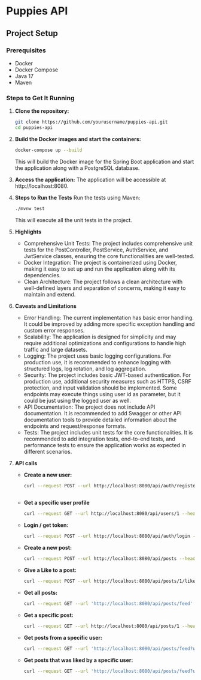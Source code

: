 # Puppies API

## Project Setup

### Prerequisites

- Docker
- Docker Compose
- Java 17
- Maven

### Steps to Get It Running

1. **Clone the repository:**

   ```sh
   git clone https://github.com/yourusername/puppies-api.git
   cd puppies-api 
    ```
   
2. **Build the Docker images and start the containers:**  
   ```sh  
   docker-compose up --build
    ```
   This will build the Docker image for the Spring Boot application and start the application along with a PostgreSQL database.

3. **Access the application:**
   The application will be accessible at http://localhost:8080.

4. **Steps to Run the Tests**
   Run the tests using Maven:
   ```sh  
   ./mvnw test
    ```
   This will execute all the unit tests in the project.

5. **Highlights**
   - Comprehensive Unit Tests: The project includes comprehensive unit tests for the PostController, PostService, AuthService, and JwtService classes, ensuring the core functionalities are well-tested.
   - Docker Integration: The project is containerized using Docker, making it easy to set up and run the application along with its dependencies.
   - Clean Architecture: The project follows a clean architecture with well-defined layers and separation of concerns, making it easy to maintain and extend.
   
6. **Caveats and Limitations**
   - Error Handling: The current implementation has basic error handling. It could be improved by adding more specific exception handling and custom error responses.
   - Scalability: The application is designed for simplicity and may require additional optimizations and configurations to handle high traffic and large datasets.
   - Logging: The project uses basic logging configurations. For production use, it is recommended to enhance logging with structured logs, log rotation, and log aggregation.
   - Security: The project includes basic JWT-based authentication. For production use, additional security measures such as HTTPS, CSRF protection, and input validation should be implemented. Some endpoints may execute things using user id as parameter, but it could be just using the logged user as well.
   - API Documentation: The project does not include API documentation. It is recommended to add Swagger or other API documentation tools to provide detailed information about the endpoints and request/response formats.
   - Tests: The project includes unit tests for the core functionalities. It is recommended to add integration tests, end-to-end tests, and performance tests to ensure the application works as expected in different scenarios.     

7. **API calls**
   - **Create a new user:**
     ```sh
     curl --request POST --url http://localhost:8080/api/auth/register --header 'Content-Type: application/json' --data '{ "name": "John Doe", "email": "john@example.com", "password": "password123" }'     
    
   - **Get a specific user profile**
        ```sh
        curl --request GET --url http://localhost:8080/api/users/1 --header 'Authorization: Bearer token_here' --header 'Content-Type: application/json'

   - **Login / get token:**  
     ```sh
     curl --request POST --url http://localhost:8080/api/auth/login --header 'Content-Type: application/json' --data '{ "email": "john@example.com", "password": "password123" }'
   
   - **Create a new post:**
     ```sh
     curl --request POST --url http://localhost:8080/api/posts --header 'Authorization: Bearer token_here' --header 'Content-Type: application/json' --data '{ "imageUrl": "http://example.com/dog.jpg", "content": "This is my pet-post" }'
   
   - **Give a Like to a post:**
     ```sh
     curl --request POST --url http://localhost:8080/api/posts/1/like --header 'Authorization: Bearer token_here' --header 'Content-Type: application/json'
   
   - **Get all posts:**
     ```sh
     curl --request GET --url 'http://localhost:8080/api/posts/feed' --header 'Authorization: Bearer token_here' --header 'Content-Type: application/json'
     
   - **Get a specific post:**
     ```sh
     curl --request GET --url http://localhost:8080/api/posts/1 --header 'Authorization token_here' --header 'Content-Type: application/json'
     
   - **Get posts from a specific user:**
     ```sh
     curl --request GET --url 'http://localhost:8080/api/posts/feed?userId=1' --header 'Authorization: Bearer token_here' --header 'Content-Type: application/json'

   - **Get posts that was liked by a specific user:**
     ```sh
     curl --request GET --url 'http://localhost:8080/api/posts/feed?userId=1&liked=true' --header 'Authorization: Bearer token_here' --header 'Content-Type: application/json'